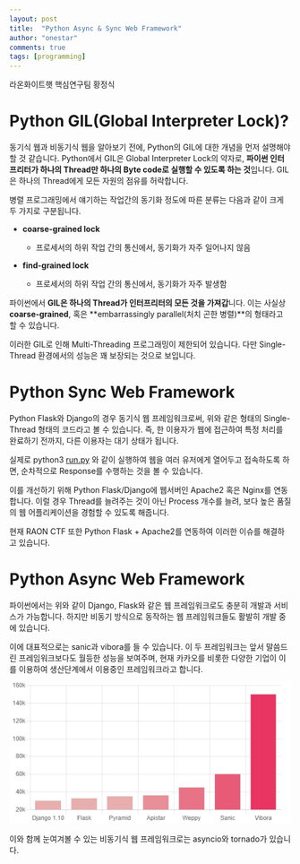 ```yaml
---
layout: post
title:  "Python Async & Sync Web Framework"
author: "onestar"
comments: true
tags: [programming]
---
```


라온화이트햇 핵심연구팀 황정식

# **Python GIL(Global Interpreter Lock)?**

 동기식 웹과 비동기식 웹을 알아보기 전에, Python의 GIL에 대한 개념을 먼저 설명해야 할 것 같습니다. Python에서 GIL은 Global Interpreter Lock의 약자로, **파이썬 인터프리터가 하나의 Thread만 하나의 Byte code로 실행할 수 있도록 하는 것**입니다. GIL은 하나의 Thread에게 모든 자원의 점유를 허락합니다. 

병렬 프로그래밍에서 얘기하는 작업간의 동기화 정도에 따른 분류는 다음과 같이 크게 두 가지로 구분됩니다.

- **coarse-grained lock**
    - 프로세서의 하위 작업 간의 통신에서, 동기화가 자주 일어나지 않음

- **find-grained lock**
    - 프로세서의 하위 작업 간의 통신에서, 동기화가 자주 발생함

파이썬에서 **GIL은 하나의 Thread가 인터프리터의 모든 것을 가져갑**니다. 이는 사실상 **coarse-grained**, 혹은 **embarrassingly parallel(처치 곤한 병렬)**의 형태라고 할 수 있습니다.

이러한 GIL로 인해 Multi-Threading 프로그래밍이 제한되어 있습니다. 다만 Single-Thread 환경에서의 성능은 꽤 보장되는 것으로 보입니다.

# Python Sync Web Framework

Python Flask와 Django의 경우 동기식 웹 프레임워크로써, 위와 같은 형태의 Single-Thread 형태의 코드라고 볼 수 있습니다. 즉, 한 이용자가 웹에 접근하여 특정 처리를 완료하기 전까지, 다른 이용자는 대기 상태가 됩니다.

실제로 python3 [run.py](http://run.py) 와 같이 실행하여 웹을 여러 유저에게 열어두고 접속하도록 하면, 순차적으로 Response를 수행하는 것을 볼 수 있습니다.

이를 개선하기 위해 Python Flask/Django에 웹서버인 Apache2 혹은 Nginx를 연동합니다. 이럴 경우 Thread를 늘려주는 것이 아닌 Process 개수를 늘려, 보다 높은 품질의 웹 어플리케이션을 경험할 수 있도록 해줍니다.

현재 RAON CTF 또한 Python Flask + Apache2를 연동하여 이러한 이슈를 해결하고 있습니다.

# Python Async Web Framework

파이썬에서는 위와 같이 Django, Flask와 같은 웹 프레임워크로도 충분히 개발과 서비스가 가능합니다. 하지만 비동기 방식으로 동작하는 웹 프레임워크들도 활발히 개발 중에 있습니다.

이에 대표적으로는 sanic과 vibora를 들 수 있습니다. 이 두 프레임워크는 앞서 말씀드린 프레임워크보다도 월등한 성능을 보여주며, 현재 카카오를 비롯한 다양한 기업이 이를 이용하여 생산단계에서 이용중인 프레임워크라고 합니다.

![/assets/d560474a-2ffd-44d1-96cf-811a77d78db6/03435ae4-074d-4066-a990-60f915cc9155.png](/assets/d560474a-2ffd-44d1-96cf-811a77d78db6/03435ae4-074d-4066-a990-60f915cc9155.png)

이와 함께 눈여겨볼 수 있는 비동기식 웹 프레임워크로는 asyncio와 tornado가 있습니다.